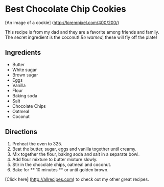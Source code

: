 # Best Chocolate Chip Cookies 
[An image of a cookie] (http://lorempixel.com/400/200/)

This recipe is from my dad and they are a favorite among friends and family. The secret ingredient is the coconut! _Be warned_, these will fly off the plate!

## Ingredients
* Butter
* White sugar
* Brown sugar
* Eggs
* Vanilla
* Flour
* Baking soda
* Salt
* Chocolate Chips
* Oatmeal
* Coconut

## Directions

1. Preheat the oven to 325.
2. Beat the butter, sugar, eggs and vanilla together until creamy.
3. Mix together the flour, baking soda and salt in a separate bowl.
4. Add flour mixture to butter mixture slowly.
5. Stir in the chocolate chips, oatmeal and coconut.
6. Bake for ** 10 minutes ** or until golden brown.

[Click here] (http://allrecipes.com) to check out my other great recipes.